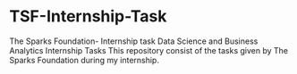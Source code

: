 # TSF-Internship-Task
The Sparks Foundation- Internship task
Data Science and Business Analytics Internship Tasks
This repository consist of the tasks given by The Sparks Foundation during my internship.

